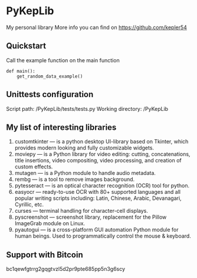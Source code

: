 # PyKepLib
My personal library
More info you can find on https://github.com/kepler54
## Quickstart
Call the example function on the main function
``` code
def main():
    get_random_data_example()
```
## Unittests configuration
Script path: /PyKepLib/tests/tests.py
Working directory: /PyKepLib
## My list of interesting libraries
1. customtkinter — is a python desktop UI-library based on Tkinter, which provides modern looking and fully customizable widgets.
2. moviepy — is a Python library for video editing: cutting, concatenations, title insertions, video compositing, video processing, and creation of custom effects.
3. mutagen — is a Python module to handle audio metadata.
4. rembg — is a tool to remove images background.
5. pytesseract — is an optical character recognition (OCR) tool for python.
6. easyocr — ready-to-use OCR with 80+ supported languages and all popular writing scripts including: Latin, Chinese, Arabic, Devanagari, Cyrillic, etc.
7. curses — terminal handling for character-cell displays.
8. pyscreenshot — screenshot library, replacement for the Pillow ImageGrab module on Linux.
9. pyautogui — is a cross-platform GUI automation Python module for human beings. Used to programmatically control the mouse & keyboard.
## Support with Bitcoin
bc1qewfgtrrg2gqgtvzl5d2pr9pte685pp5n3g6scy
